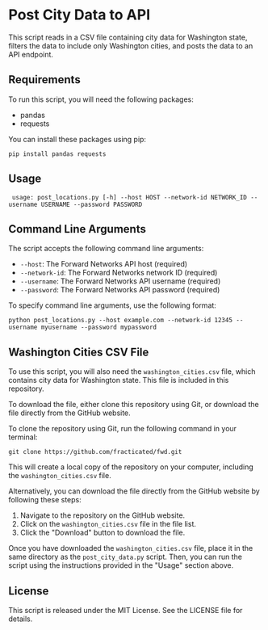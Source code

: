 # Post City Data to API

This script reads in a CSV file containing city data for Washington state, filters the data to include only Washington cities, and posts the data to an API endpoint.

## Requirements

To run this script, you will need the following packages:

- pandas
- requests

You can install these packages using pip:

`pip install pandas requests`

## Usage
`
usage: post_locations.py [-h] --host HOST --network-id NETWORK_ID --username USERNAME --password PASSWORD`

## Command Line Arguments

The script accepts the following command line arguments:

- `--host`: The Forward Networks API host (required)
- `--network-id`: The Forward Networks network ID (required)
- `--username`: The Forward Networks API username (required)
- `--password`: The Forward Networks API password (required)

To specify command line arguments, use the following format:

`python post_locations.py --host example.com --network-id 12345 --username myusername --password mypassword`

## Washington Cities CSV File

To use this script, you will also need the `washington_cities.csv` file, which contains city data for Washington state. This file is included in this repository.

To download the file, either clone this repository using Git, or download the file directly from the GitHub website.

To clone the repository using Git, run the following command in your terminal:

`git clone https://github.com/fracticated/fwd.git`

This will create a local copy of the repository on your computer, including the `washington_cities.csv` file.

Alternatively, you can download the file directly from the GitHub website by following these steps:

1. Navigate to the repository on the GitHub website.
2. Click on the `washington_cities.csv` file in the file list.
3. Click the "Download" button to download the file.

Once you have downloaded the `washington_cities.csv` file, place it in the same directory as the `post_city_data.py` script. Then, you can run the script using the instructions provided in the "Usage" section above.

## License

This script is released under the MIT License. See the LICENSE file for details.



